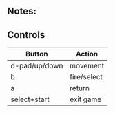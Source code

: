 
## Notes:

## Controls

|Button| Action |
|--|--|
| d-pad/up/down| movement |
| b| fire/select |
| a| return |
| select+start| exit game |